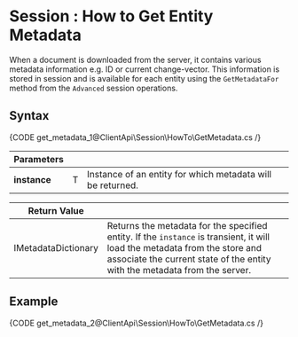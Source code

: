 # Session : How to Get Entity Metadata

When a document is downloaded from the server, it contains various metadata information e.g. ID or current change-vector. This information is stored in session and is available for each entity using the `GetMetadataFor` method from the `Advanced` session operations.

## Syntax

{CODE get_metadata_1@ClientApi\Session\HowTo\GetMetadata.cs /}

| Parameters | | |
| ------------- | ------------- | ----- |
| **instance** | T | Instance of an entity for which metadata will be returned. |

| Return Value | |
| ------------- | ----- |
| IMetadataDictionary | Returns the metadata for the specified entity. If the `instance` is transient, it will load the metadata from the store and associate the current state of the entity with the metadata from the server. |

## Example

{CODE get_metadata_2@ClientApi\Session\HowTo\GetMetadata.cs /}
